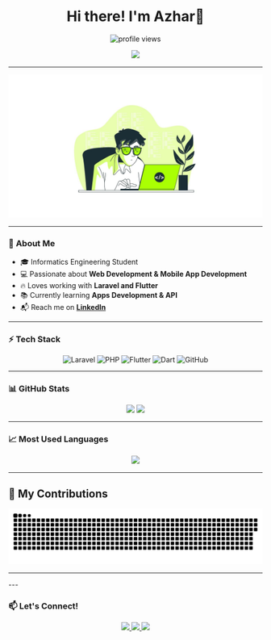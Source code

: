 <h1 align="center">Hi there! I'm Azhar👋</h1>

<p align="center">
  <img src="https://komarev.com/ghpvc/?username=azharmlnf&label=Profile+Views&color=blue&style=flat-square" alt="profile views" />
</p>

<p align="center">
  <img src="https://readme-typing-svg.herokuapp.com?font=Fira+Code&weight=500&size=22&duration=4000&pause=1000&color=35D5ED&center=true&vCenter=true&width=600&height=40&lines=Welcome+to+my+GitHub!;I'm+a+Tech+Enthusiast;Laravel+%7C+PHP+%7C+Flutter;I'm+a+Apps+Developer" />
</p>

---
<div align="center">
 <img src="main/banner.png" width="1000" />
</div>


---

### 🚀 **About Me**
- 🎓 Informatics Engineering Student  
- 💻 Passionate about **Web Development & Mobile App Development**  
- 🔥 Loves working with **Laravel and Flutter**  
- 📚 Currently learning **Apps Development & API**  
- 📬 Reach me on **[LinkedIn](https://www.linkedin.com/in/#/)**  

---

### ⚡ **Tech Stack**
<p align="center">
  <img src="https://skillicons.dev/icons?i=laravel" title="Laravel" />
  <img src="https://skillicons.dev/icons?i=php" title="PHP" />
  <img src="https://skillicons.dev/icons?i=flutter" title="Flutter" />
  <img src="https://skillicons.dev/icons?i=dart" title="Dart" />
  <img src="https://skillicons.dev/icons?i=github" title="GitHub" />
</p>


---

### 📊 **GitHub Stats**
<p align="center">
  <img width="47%" src="https://github-readme-stats.vercel.app/api?username=azharmlnf&show_icons=true&theme=tokyonight" />
  <img width="47%" src="https://github-readme-streak-stats.herokuapp.com?user=azharmlnf&theme=tokyonight" />
</p>

---

### 📈 **Most Used Languages**
<p align="center">
  <img src="https://github-readme-stats.vercel.app/api/top-langs/?username=azharmlnf&layout=compact&theme=tokyonight" />
</p>

---




## 🐍 My Contributions

<div align="center">
  <picture>
    <source media="(prefers-color-scheme: dark)" srcset="https://raw.githubusercontent.com/azharmlnf/azharmlnf/output/github-contribution-grid-snake-dark.svg" />
    <source media="(prefers-color-scheme: light)" srcset="https://raw.githubusercontent.com/azharmlnf/azharmlnf/output/github-contribution-grid-snake.svg" />
    <img alt="github-snake" src="https://raw.githubusercontent.com/azharmlnf/azharmlnf/output/github-contribution-grid-snake.svg" />
  </picture>
</div>


<hr>
---

### 📫 **Let's Connect!**
<p align="center">
  <a href="http://www.linkedin.com/in/azhar-maulana-ferdiansyah">
    <img src="https://img.shields.io/badge/LinkedIn-0077B5?style=for-the-badge&logo=linkedin&logoColor=white" />
  </a>
  <a href="mailto:azharmaulanadeveloper@gmail.com">
    <img src="https://img.shields.io/badge/Gmail-D14836?style=for-the-badge&logo=gmail&logoColor=white" />
  </a>
  <a href="https://github.com/azharmlnf">
    <img src="https://img.shields.io/badge/GitHub-181717?style=for-the-badge&logo=github&logoColor=white" />
  </a>
</p>
